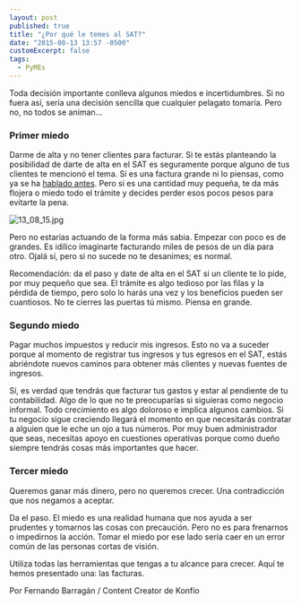 ```yaml
---
layout: post
published: true
title: "¿Por qué le temes al SAT?"
date: "2015-08-13 13:57 -0500"
customExcerpt: false
tags: 
  - PyMEs
---
```



Toda decisión importante conlleva algunos miedos e incertidumbres. Si no fuera así, sería una decisión sencilla que cualquier pelagato tomaría. Pero no, no todos se animan… 

### Primer miedo

Darme de alta y no tener clientes para facturar. Si te estás planteando la posibilidad de darte de alta en el SAT es seguramente porque alguno de tus clientes te mencionó el tema. Si es una factura grande ni lo piensas, como ya se ha [hablado antes](http://blog.konfio.mx/-quieres-clientes-grandes-reg-strate-en-el-sat.html). Pero si es una cantidad muy pequeña, te da más flojera o miedo todo el trámite y decides perder esos pocos pesos para evitarte la pena.

![13_08_15.jpg]({{site.baseurl}}/img/13_08_15.jpg)

Pero no estarías actuando de la forma más sabia. Empezar con poco es de grandes. Es idílico imaginarte facturando miles de pesos de un día para otro. Ojalá sí, pero si no sucede no te desanimes; es normal.

Recomendación: da el paso y date de alta en el SAT si un cliente te lo pide, por muy pequeño que sea. El trámite es algo tedioso por las filas y la pérdida de tiempo, pero solo lo harás una vez y los beneficios pueden ser cuantiosos. No te cierres las puertas tú mismo. Piensa en grande.

### Segundo miedo

Pagar muchos impuestos y reducir mis ingresos. Esto no va a suceder porque al momento de registrar tus ingresos y tus egresos en el SAT, estás abriéndote nuevos caminos para obtener más clientes y nuevas fuentes de ingresos.

Sí, es verdad que tendrás que facturar tus gastos y estar al pendiente de tu contabilidad. Algo de lo que no te preocuparías si siguieras como negocio informal. Todo crecimiento es algo doloroso e implica algunos cambios. Si tu negocio sigue creciendo llegará el momento en que necesitarás contratar a alguien que le eche un ojo a tus números. Por muy buen administrador que seas, necesitas apoyo en cuestiones operativas porque como dueño siempre tendrás cosas más importantes que hacer.

### Tercer miedo

Queremos ganar más dinero, pero no queremos crecer. Una contradicción que nos negamos a aceptar. 

Da el paso. El miedo es una realidad humana que nos ayuda a ser prudentes y tomarnos las cosas con precaución. Pero no es para frenarnos o impedirnos la acción. Tomar el miedo por ese lado sería caer en un error común de las personas cortas de visión. 

Utiliza todas las herramientas que tengas a tu alcance para crecer. Aquí te hemos presentado una: las facturas. 

Por Fernando Barragán / Content Creator de Konfío
